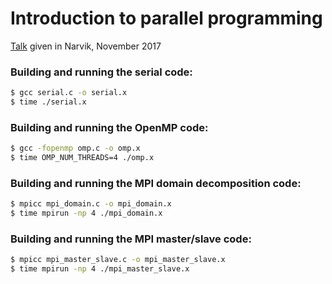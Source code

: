 # Introduction to parallel programming

[Talk](http://cicero.xyz/v2/remark/github/stigrj/parallel-programming-talk/narvik/talk.mkd/)
given in Narvik, November 2017

### Building and running the serial code:
```bash
$ gcc serial.c -o serial.x
$ time ./serial.x
```

### Building and running the OpenMP code:
```bash
$ gcc -fopenmp omp.c -o omp.x
$ time OMP_NUM_THREADS=4 ./omp.x
```

### Building and running the MPI domain decomposition code:
```bash
$ mpicc mpi_domain.c -o mpi_domain.x
$ time mpirun -np 4 ./mpi_domain.x
```

### Building and running the MPI master/slave code:
```bash
$ mpicc mpi_master_slave.c -o mpi_master_slave.x
$ time mpirun -np 4 ./mpi_master_slave.x
```
